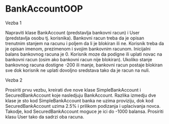 # BankAccountOOP

Vezba 1

Napraviti klase BankAccount (predstavlja bankovni racun) i User (predstavlja osobu tj. korisnika).
Bankovni racun treba da je opisan trenutnim stanjem na racunu i poljem da li je blokiran ili ne.
Korisnik treba da je opisan imenom, prezimenom i svojim bankovnim racunom.
Inicijalni balans bankovnog racuna je 0.
Korisnik moze da podigne ili uplati novac na bankovni racun (osim ako bankovni racun nije blokiran).
Ukoliko stanje bankovnog racuna dostigne -200 ili manje, bankovni racun postaje blokiran sve dok korisnik ne uplati dovoljno sredstava tako da je racun na nuli.



Vezba 2

Prosiriti prvu vezbu, kreirati dve nove klase SimpleBankAccount i SecuredBankAccount koje nasledjuju BankAccount.
Razlika izmedju dve klase je sto kod SimpleBankAccount banka ne uzima proviziju, dok kod SecuredBankAccount uzima 2.5% i prilikom podizanja i uplacivanja novca. Takodje, kod SecuredBankAccount moguce je ici do -1000 balansa.
Prosiriti klasu User tako da sadrzi oba racuna.
